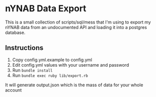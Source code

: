nYNAB Data Export
=======================
This is a small collection of scripts/sql/mess that I'm using to export my nYNAB data from an undocumented API and loading it into a postgres database.

Instructions
-----------------------
1. Copy config.yml.example to config.yml
2. Edit config.yml values with your username and password
3. Run `bundle install`
4. Run `bundle exec ruby lib/export.rb`

It will generate output.json which is the mass of data for your whole account
